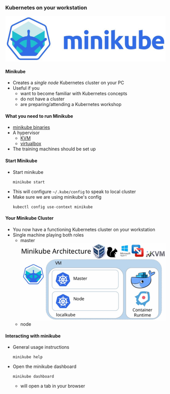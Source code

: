 ### Kubernetes on your workstation


<!-- .slide: class="image-slide" -->
![minikube-logo](img/minikube-logo-big.jpeg "Minikube Logo")



#### Minikube
* Creates a <!-- .element: class="fragment" data-fragment-index="0" -->_single node_ Kubernetes cluster on your PC
* Useful if you <!-- .element: class="fragment" data-fragment-index="1" -->
   + want to become familiar with Kubernetes concepts <!-- .element: class="fragment" data-fragment-index="2" -->
   + do not have a cluster <!-- .element: class="fragment" data-fragment-index="3" -->
   + are preparing/attending a Kubernetes workshop <!-- .element: class="fragment" data-fragment-index="4" -->



#### What you need to run Minikube
* [minikube binaries](https://kubernetes.io/docs/tasks/tools/install-minikube/)
* A hypervisor
  + [KVM](https://www.linux-kvm.org/page/Main_Page)
  + [virtualbox](https://www.virtualbox.org/wiki/Downloads)
* The training machines should be set up



#### Start Minikube
* Start minikube
   ```
   minikube start
   ```
* This will configure `~/.kube/config` to speak to local cluster
* Make sure we are using minikube's config
  ```
  kubectl config use-context minikube
  ```


#### Your Minikube Cluster
* You now have a functioning Kubernetes cluster on your workstation 
* Single machine playing both roles
   + master![minikube-arch](img/minikube-arch.png "Minikube Arch") <!-- .element: class="img-right" width="60%"-->
   + node



#### Interacting with minikube
* General usage instructions
   ```
   minikube help
   ```
* Open the minikube dashboard
   ```
   minikube dashboard
   ```
   - will open a tab in your browser
